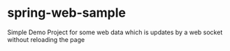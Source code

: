 # spring-web-sample

Simple Demo Project for some web data which is updates by a web socket without reloading the page
